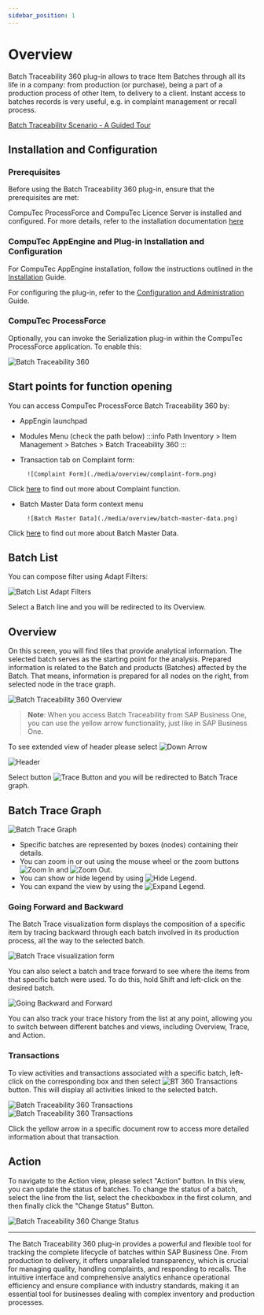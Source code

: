 ```yaml
---
sidebar_position: 1
---
```


# Overview

Batch Traceability 360 plug-in allows to trace Item Batches through all its life in a company: from production (or purchase), being a part of a production process of other Item, to delivery to a client. Instant access to batches records is very useful, e.g. in complaint management or recall process.

[Batch Traceability Scenario - A Guided Tour](https://youtu.be/ZHUswSIKTu0)

## Installation and Configuration

### Prerequisites

Before using the Batch Traceability 360 plug-in, ensure that the prerequisites are met:

CompuTec ProcessForce and CompuTec Licence Server is installed and configured. For more details, refer to the installation documentation [here](/docs/processforce/administrators-guide/licensing/license-server/overview/)

### CompuTec AppEngine and Plug-in Installation and Configuration

For CompuTec AppEngine installation, follow the instructions outlined in the [Installation](../../administrators-guide/configuration-and-administration/installation.md) Guide.

For configuring the plug-in, refer to the [Configuration and Administration](../../administrators-guide/configuration-and-administration/configuration.md) Guide.

### CompuTec ProcessForce

Optionally, you can invoke the Serialization plug-in within the CompuTec ProcessForce application. To enable this:

![Batch Traceability 360](./media/overview/batch-traceability-360.png)

## Start points for function opening

You can access CompuTec ProcessForce Batch Traceability 360 by:

- AppEngin launchpad
- Modules Menu (check the path below)
        :::info Path
                Inventory > Item Management > Batches > Batch Traceability 360
        :::

- Transaction tab on Complaint form:

        ![Complaint Form](./media/overview/complaint-form.png)

Click [here](/docs/processforce/user-guide/complaint-management/complaint/) to find out more about Complaint function.

- Batch Master Data form context menu

        ![Batch Master Data](./media/overview/batch-master-data.png)

Click [here](/docs/processforce/user-guide/inventory/batch-control/batch-master-data/overview/) to find out more about Batch Master Data.

## Batch List

You can compose filter using Adapt Filters:

![Batch List Adapt Filters](./media/overview/adapt-filters.png)

Select a Batch line and you will be redirected to its Overview.

## Overview

On this screen, you will find tiles that provide analytical information. The selected batch serves as the starting point for the analysis. Prepared information is related to the Batch and products (Batches) affected by the Batch. That means, information is prepared for all nodes on the right, from selected node in the trace graph.

![Batch Traceability 360 Overview](./media/overview/new-overview.jpg)

>**Note**: When you access Batch Traceability from SAP Business One, you can use the yellow arrow functionality, just like in SAP Business One.

To see extended view of header please select ![Down Arrow](./media/overview/down-arrow.png)

![Header](./media/overview/image2020-4-2-14-30-17.png)

Select button ![Trace Button](./media/overview/trace-button.png) and you will be redirected to Batch Trace graph.

## Batch Trace Graph

![Batch Trace Graph](./media/overview/batch-trace-graph.png)

- Specific batches are represented by boxes (nodes) containing their details.
- You can zoom in or out using the mouse wheel or the zoom buttons ![Zoom In](./media/overview/zoom%20in.png) and ![Zoom Out](./media/overview/zoom-out.png).
- You can show or hide legend by using ![Hide Legend](./media/overview/hide-legend.png).
- You can expand the view by using the ![Expand Legend](./media/overview/expand-legend.png).

### Going Forward and Backward

The Batch Trace visualization form displays the composition of a specific item by tracing backward through each batch involved in its production process, all the way to the selected batch.

![Batch Trace visualization form](./media/overview/going-backward-and-forward.png)

You can also select a batch and trace forward to see where the items from that specific batch were used. To do this, hold Shift and left-click on the desired batch.

![Going Backward and Forward](./media/overview/going-backward-and-forward-01.png)

You can also track your trace history from the list at any point, allowing you to switch between different batches and views, including Overview, Trace, and Action.

### Transactions

To view activities and transactions associated with a specific batch, left-click on the corresponding box and then select ![BT 360 Transactions](./media/overview/image2020-4-2-15-52-7.png) button. This will display all activities linked to the selected batch.

![Batch Traceability 360 Transactions](./media/overview/image2020-4-2-15-51-4.png)
![Batch Traceability 360 Transactions](./media/overview/image2020-4-2-15-52-43.png)

Click the yellow arrow in a specific document row to access more detailed information about that transaction.

## Action

To navigate to the Action view, please select  "Action" button. In this view, you can update the status of batches. To change the status of a batch, select the line from the list, select the checkboxbox in the first column, and then finally click the "Change Status" Button.

![Batch Traceability 360 Change Status](./media/overview/change-status.png)

---
The Batch Traceability 360 plug-in provides a powerful and flexible tool for tracking the complete lifecycle of batches within SAP Business One. From production to delivery, it offers unparalleled transparency, which is crucial for managing quality, handling complaints, and responding to recalls. The intuitive interface and comprehensive analytics enhance operational efficiency and ensure compliance with industry standards, making it an essential tool for businesses dealing with complex inventory and production processes.
